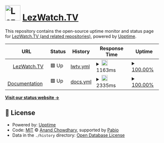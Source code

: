 # <img src="https://raw.githubusercontent.com/LezWatch/lwtv-underscores/refs/heads/production/images/lwtv-toaster.svg" width="50" alt="LezWatch.TV Toaster Logo"> [LezWatch.TV](https://lezwatchtv.com)

This repository contains the open-source uptime monitor and status page for [LezWatch.TV (and related repositories)](https://lezwatchtv.com), powered by [Upptime](https://github.com/upptime/upptime).

<!--start: status pages-->
<!-- This summary is generated by Upptime (https://github.com/upptime/upptime) -->
<!-- Do not edit this manually, your changes will be overwritten -->
<!-- prettier-ignore -->
| URL | Status | History | Response Time | Uptime |
| --- | ------ | ------- | ------------- | ------ |
| <img alt="" src="https://icons.duckduckgo.com/ip3/www.lezwatchtv.com.ico" height="13"> [LezWatch.TV](https://www.lezwatchtv.com) | 🟩 Up | [lwtv.yml](https://github.com/LezWatch/upptime/commits/HEAD/history/lwtv.yml) | <details><summary><img alt="Response time graph" src="./graphs/lwtv/response-time-week.png" height="20"> 1163ms</summary><br><a href="https://status.lezwatchtv.com/history/lwtv"><img alt="Response time 1163" src="https://img.shields.io/endpoint?url=https%3A%2F%2Fraw.githubusercontent.com%2FLezWatch%2Fupptime%2FHEAD%2Fapi%2Flwtv%2Fresponse-time.json"></a><br><a href="https://status.lezwatchtv.com/history/lwtv"><img alt="24-hour response time 1163" src="https://img.shields.io/endpoint?url=https%3A%2F%2Fraw.githubusercontent.com%2FLezWatch%2Fupptime%2FHEAD%2Fapi%2Flwtv%2Fresponse-time-day.json"></a><br><a href="https://status.lezwatchtv.com/history/lwtv"><img alt="7-day response time 1163" src="https://img.shields.io/endpoint?url=https%3A%2F%2Fraw.githubusercontent.com%2FLezWatch%2Fupptime%2FHEAD%2Fapi%2Flwtv%2Fresponse-time-week.json"></a><br><a href="https://status.lezwatchtv.com/history/lwtv"><img alt="30-day response time 1163" src="https://img.shields.io/endpoint?url=https%3A%2F%2Fraw.githubusercontent.com%2FLezWatch%2Fupptime%2FHEAD%2Fapi%2Flwtv%2Fresponse-time-month.json"></a><br><a href="https://status.lezwatchtv.com/history/lwtv"><img alt="1-year response time 1163" src="https://img.shields.io/endpoint?url=https%3A%2F%2Fraw.githubusercontent.com%2FLezWatch%2Fupptime%2FHEAD%2Fapi%2Flwtv%2Fresponse-time-year.json"></a></details> | <details><summary><a href="https://status.lezwatchtv.com/history/lwtv">100.00%</a></summary><a href="https://status.lezwatchtv.com/history/lwtv"><img alt="All-time uptime 100.00%" src="https://img.shields.io/endpoint?url=https%3A%2F%2Fraw.githubusercontent.com%2FLezWatch%2Fupptime%2FHEAD%2Fapi%2Flwtv%2Fuptime.json"></a><br><a href="https://status.lezwatchtv.com/history/lwtv"><img alt="24-hour uptime 100.00%" src="https://img.shields.io/endpoint?url=https%3A%2F%2Fraw.githubusercontent.com%2FLezWatch%2Fupptime%2FHEAD%2Fapi%2Flwtv%2Fuptime-day.json"></a><br><a href="https://status.lezwatchtv.com/history/lwtv"><img alt="7-day uptime 100.00%" src="https://img.shields.io/endpoint?url=https%3A%2F%2Fraw.githubusercontent.com%2FLezWatch%2Fupptime%2FHEAD%2Fapi%2Flwtv%2Fuptime-week.json"></a><br><a href="https://status.lezwatchtv.com/history/lwtv"><img alt="30-day uptime 100.00%" src="https://img.shields.io/endpoint?url=https%3A%2F%2Fraw.githubusercontent.com%2FLezWatch%2Fupptime%2FHEAD%2Fapi%2Flwtv%2Fuptime-month.json"></a><br><a href="https://status.lezwatchtv.com/history/lwtv"><img alt="1-year uptime 100.00%" src="https://img.shields.io/endpoint?url=https%3A%2F%2Fraw.githubusercontent.com%2FLezWatch%2Fupptime%2FHEAD%2Fapi%2Flwtv%2Fuptime-year.json"></a></details>
| <img alt="" src="https://icons.duckduckgo.com/ip3/docs.lezwatchtv.com.ico" height="13"> [Documentation](https://docs.lezwatchtv.com) | 🟩 Up | [docs.yml](https://github.com/LezWatch/upptime/commits/HEAD/history/docs.yml) | <details><summary><img alt="Response time graph" src="./graphs/docs/response-time-week.png" height="20"> 2335ms</summary><br><a href="https://status.lezwatchtv.com/history/docs"><img alt="Response time 2335" src="https://img.shields.io/endpoint?url=https%3A%2F%2Fraw.githubusercontent.com%2FLezWatch%2Fupptime%2FHEAD%2Fapi%2Fdocs%2Fresponse-time.json"></a><br><a href="https://status.lezwatchtv.com/history/docs"><img alt="24-hour response time 2335" src="https://img.shields.io/endpoint?url=https%3A%2F%2Fraw.githubusercontent.com%2FLezWatch%2Fupptime%2FHEAD%2Fapi%2Fdocs%2Fresponse-time-day.json"></a><br><a href="https://status.lezwatchtv.com/history/docs"><img alt="7-day response time 2335" src="https://img.shields.io/endpoint?url=https%3A%2F%2Fraw.githubusercontent.com%2FLezWatch%2Fupptime%2FHEAD%2Fapi%2Fdocs%2Fresponse-time-week.json"></a><br><a href="https://status.lezwatchtv.com/history/docs"><img alt="30-day response time 2335" src="https://img.shields.io/endpoint?url=https%3A%2F%2Fraw.githubusercontent.com%2FLezWatch%2Fupptime%2FHEAD%2Fapi%2Fdocs%2Fresponse-time-month.json"></a><br><a href="https://status.lezwatchtv.com/history/docs"><img alt="1-year response time 2335" src="https://img.shields.io/endpoint?url=https%3A%2F%2Fraw.githubusercontent.com%2FLezWatch%2Fupptime%2FHEAD%2Fapi%2Fdocs%2Fresponse-time-year.json"></a></details> | <details><summary><a href="https://status.lezwatchtv.com/history/docs">100.00%</a></summary><a href="https://status.lezwatchtv.com/history/docs"><img alt="All-time uptime 100.00%" src="https://img.shields.io/endpoint?url=https%3A%2F%2Fraw.githubusercontent.com%2FLezWatch%2Fupptime%2FHEAD%2Fapi%2Fdocs%2Fuptime.json"></a><br><a href="https://status.lezwatchtv.com/history/docs"><img alt="24-hour uptime 100.00%" src="https://img.shields.io/endpoint?url=https%3A%2F%2Fraw.githubusercontent.com%2FLezWatch%2Fupptime%2FHEAD%2Fapi%2Fdocs%2Fuptime-day.json"></a><br><a href="https://status.lezwatchtv.com/history/docs"><img alt="7-day uptime 100.00%" src="https://img.shields.io/endpoint?url=https%3A%2F%2Fraw.githubusercontent.com%2FLezWatch%2Fupptime%2FHEAD%2Fapi%2Fdocs%2Fuptime-week.json"></a><br><a href="https://status.lezwatchtv.com/history/docs"><img alt="30-day uptime 100.00%" src="https://img.shields.io/endpoint?url=https%3A%2F%2Fraw.githubusercontent.com%2FLezWatch%2Fupptime%2FHEAD%2Fapi%2Fdocs%2Fuptime-month.json"></a><br><a href="https://status.lezwatchtv.com/history/docs"><img alt="1-year uptime 100.00%" src="https://img.shields.io/endpoint?url=https%3A%2F%2Fraw.githubusercontent.com%2FLezWatch%2Fupptime%2FHEAD%2Fapi%2Fdocs%2Fuptime-year.json"></a></details>

<!--end: status pages-->

[**Visit our status website →**](https://lezwatch.github.io/upptime)

## 📄 License

- Powered by: [Upptime](https://github.com/upptime/upptime)
- Code: [MIT](./LICENSE) © [Anand Chowdhary](https://anandchowdhary.com), supported by [Pabio](https://pabio.com)
- Data in the `./history` directory: [Open Database License](https://opendatacommons.org/licenses/odbl/1-0/)

